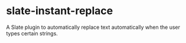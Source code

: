 # slate-instant-replace
A Slate plugin to automatically replace text automatically when the user types certain strings.
